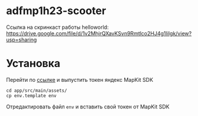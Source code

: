 # adfmp1h23-scooter
Ссылка на скринкаст работы helloworld: https://drive.google.com/file/d/1v2MhjrQXavKSvn9Rmtlco2HJ4g1liIgk/view?usp=sharing

# Установка  
Перейти по [ссылке](https://yandex.ru/dev/maps/mapkit/?from=mapsapi) и выпустить токен яндекс MapKit SDK  
```
cd app/src/main/assets/
cp env.template env
```
Отредактировать файл `env` и вставить свой токен от MapKit SDK  
